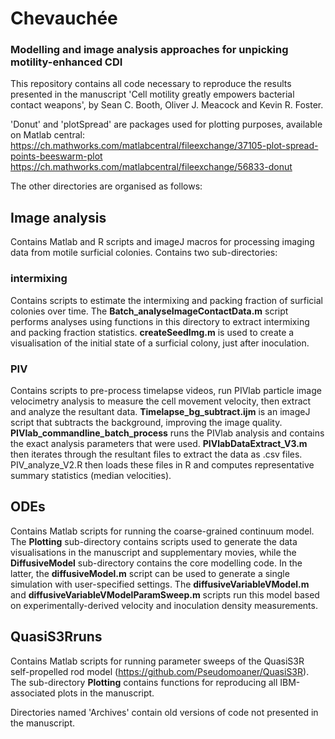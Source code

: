 # Chevauchée
### Modelling and image analysis approaches for unpicking motility-enhanced CDI

This repository contains all code necessary to reproduce the results presented in the manuscript 'Cell motility greatly empowers bacterial contact weapons', by Sean C. Booth, Oliver J. Meacock and Kevin R. Foster.

'Donut' and 'plotSpread' are packages used for plotting purposes, available on Matlab central:
https://ch.mathworks.com/matlabcentral/fileexchange/37105-plot-spread-points-beeswarm-plot
https://ch.mathworks.com/matlabcentral/fileexchange/56833-donut

The other directories are organised as follows:

## Image analysis
Contains Matlab and R scripts and imageJ macros for processing imaging data from motile surficial colonies. Contains two sub-directories:

### intermixing
Contains scripts to estimate the intermixing and packing fraction of surficial colonies over time. The **Batch_analyseImageContactData.m** script performs analyses using functions in this directory to extract intermixing and packing fraction statistics. **createSeedImg.m** is used to create a visualisation of the initial state of a surficial colony, just after inoculation.

### PIV
Contains scripts to pre-process timelapse videos, run PIVlab particle image velocimetry analysis to measure the cell movement velocity, then extract and analyze the resultant data. **Timelapse_bg_subtract.ijm** is an imageJ script that subtracts the background, improving the image quality. **PIVlab_commandline_batch_process** runs the PIVlab analysis and contains the exact analysis parameters that were used. **PIVlabDataExtract_V3.m** then iterates through the resultant files to extract the data as .csv files. PIV_analyze_V2.R then loads these files in R and computes representative summary statistics (median velocities).

## ODEs
Contains Matlab scripts for running the coarse-grained continuum model. The **Plotting** sub-directory contains scripts used to generate the data visualisations in the manuscript and supplementary movies, while the **DiffusiveModel** sub-directory contains the core modelling code. In the latter, the **diffusiveModel.m** script can be used to generate a single simulation with user-specified settings. The **diffusiveVariableVModel.m** and **diffusiveVariableVModelParamSweep.m** scripts run this model based on experimentally-derived velocity and inoculation density measurements.

## QuasiS3Rruns
Contains Matlab scripts for running parameter sweeps of the QuasiS3R self-propelled rod model (https://github.com/Pseudomoaner/QuasiS3R). The sub-directory **Plotting** contains functions for reproducing all IBM-associated plots in the manuscript.

Directories named 'Archives' contain old versions of code not presented in the manuscript.
